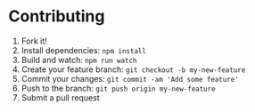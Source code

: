 # Contributing
1. Fork it!
2. Install dependencies: `npm install`
3. Build and watch: `npm run watch`
4. Create your feature branch: `git checkout -b my-new-feature`
5. Commit your changes: `git commit -am 'Add some feature'`
6. Push to the branch: `git push origin my-new-feature`
7. Submit a pull request
